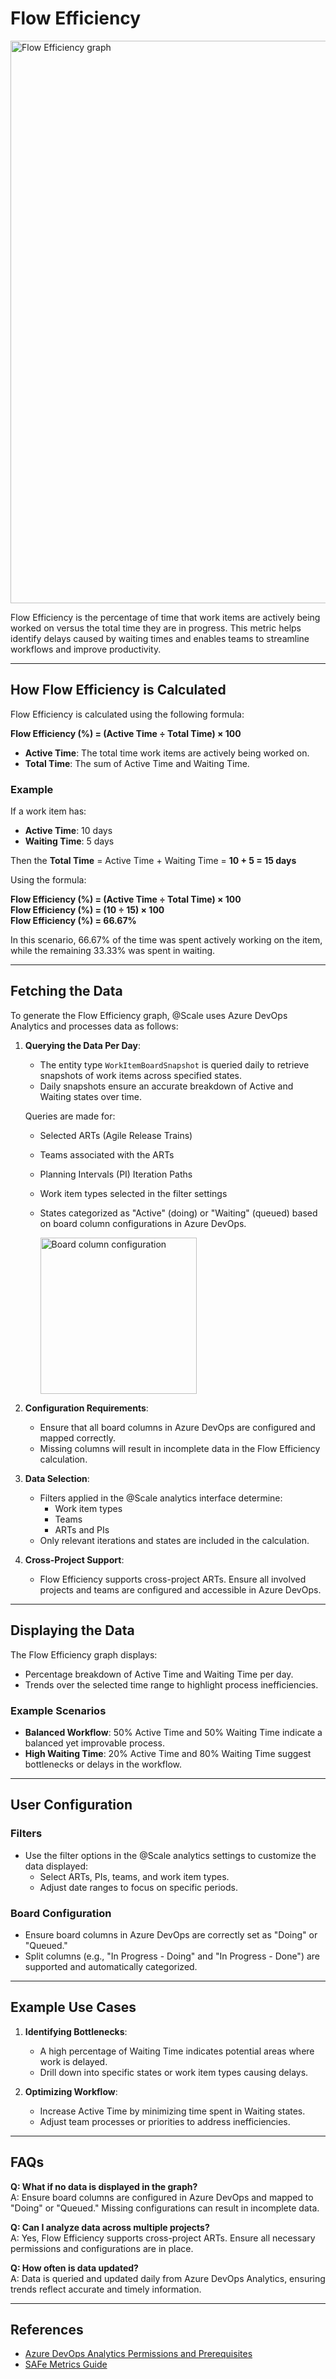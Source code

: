 # Flow Efficiency

<img width="900" alt="Flow Efficiency graph" src="https://github.com/user-attachments/assets/3a2f94cc-6a69-4401-a222-0ec04ed0fd60">

Flow Efficiency is the percentage of time that work items are actively being worked on versus the total time they are in progress. This metric helps identify delays caused by waiting times and enables teams to streamline workflows and improve productivity.

---

## How Flow Efficiency is Calculated

Flow Efficiency is calculated using the following formula:

**Flow Efficiency (%) = (Active Time ÷ Total Time) × 100**

- **Active Time**: The total time work items are actively being worked on.
- **Total Time**: The sum of Active Time and Waiting Time.

### Example

If a work item has:
- **Active Time**: 10 days
- **Waiting Time**: 5 days

Then the **Total Time** = Active Time + Waiting Time = **10 + 5 = 15 days**

Using the formula:

**Flow Efficiency (%) = (Active Time ÷ Total Time) × 100**  
**Flow Efficiency (%) = (10 ÷ 15) × 100**  
**Flow Efficiency (%) = 66.67%**

In this scenario, 66.67% of the time was spent actively working on the item, while the remaining 33.33% was spent in waiting.

---

## Fetching the Data

To generate the Flow Efficiency graph, @Scale uses Azure DevOps Analytics and processes data as follows:

1. **Querying the Data Per Day**:
   - The entity type `WorkItemBoardSnapshot` is queried daily to retrieve snapshots of work items across specified states.
   - Daily snapshots ensure an accurate breakdown of Active and Waiting states over time.

   Queries are made for:
   - Selected ARTs (Agile Release Trains)
   - Teams associated with the ARTs
   - Planning Intervals (PI) Iteration Paths
   - Work item types selected in the filter settings
   - States categorized as "Active" (doing) or "Waiting" (queued) based on board column configurations in Azure DevOps.
     
     <img width="250" alt="Board column configuration" src="https://github.com/user-attachments/assets/3d8bba6b-dd65-4730-9f7f-730ee083254f">

2. **Configuration Requirements**:
   - Ensure that all board columns in Azure DevOps are configured and mapped correctly.
   - Missing columns will result in incomplete data in the Flow Efficiency calculation.

3. **Data Selection**:
   - Filters applied in the @Scale analytics interface determine:
     - Work item types
     - Teams
     - ARTs and PIs
   - Only relevant iterations and states are included in the calculation.

4. **Cross-Project Support**:
   - Flow Efficiency supports cross-project ARTs. Ensure all involved projects and teams are configured and accessible in Azure DevOps.

---

## Displaying the Data

The Flow Efficiency graph displays:
- Percentage breakdown of Active Time and Waiting Time per day.
- Trends over the selected time range to highlight process inefficiencies.

### Example Scenarios
- **Balanced Workflow**: 50% Active Time and 50% Waiting Time indicate a balanced yet improvable process.
- **High Waiting Time**: 20% Active Time and 80% Waiting Time suggest bottlenecks or delays in the workflow.

---

## User Configuration

### Filters
- Use the filter options in the @Scale analytics settings to customize the data displayed:
  - Select ARTs, PIs, teams, and work item types.
  - Adjust date ranges to focus on specific periods.

### Board Configuration
- Ensure board columns in Azure DevOps are correctly set as "Doing" or "Queued."
- Split columns (e.g., "In Progress - Doing" and "In Progress - Done") are supported and automatically categorized.

---

## Example Use Cases

1. **Identifying Bottlenecks**:
   - A high percentage of Waiting Time indicates potential areas where work is delayed.
   - Drill down into specific states or work item types causing delays.

2. **Optimizing Workflow**:
   - Increase Active Time by minimizing time spent in Waiting states.
   - Adjust team processes or priorities to address inefficiencies.

---

## FAQs

**Q: What if no data is displayed in the graph?**  
A: Ensure board columns are configured in Azure DevOps and mapped to "Doing" or "Queued." Missing configurations can result in incomplete data.

**Q: Can I analyze data across multiple projects?**  
A: Yes, Flow Efficiency supports cross-project ARTs. Ensure all necessary permissions and configurations are in place.

**Q: How often is data updated?**  
A: Data is queried and updated daily from Azure DevOps Analytics, ensuring trends reflect accurate and timely information.

---

## References

- [Azure DevOps Analytics Permissions and Prerequisites](https://learn.microsoft.com/en-us/azure/devops/report/analytics/analytics-permissions-prerequisites?view=azure-devops)
- [SAFe Metrics Guide](https://www.scaledagileframework.com/metrics)
